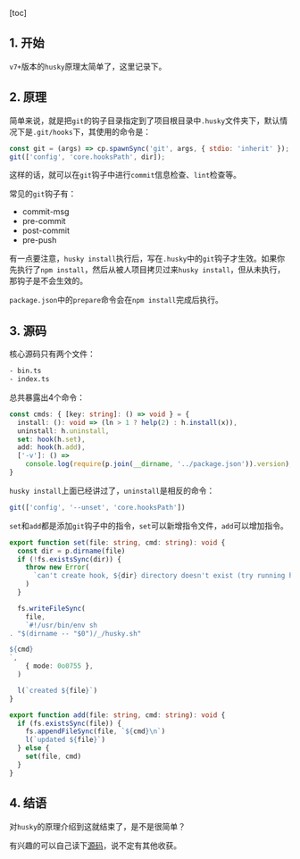 [toc]


## 1. 开始

`v7+`版本的`husky`原理太简单了，这里记录下。


## 2. 原理

简单来说，就是把`git`的钩子目录指定到了项目根目录中`.husky`文件夹下，默认情况下是`.git/hooks`下，其使用的命令是：

```js
const git = (args) => cp.spawnSync('git', args, { stdio: 'inherit' });
git(['config', 'core.hooksPath', dir]);
```

这样的话，就可以在`git`钩子中进行`commit`信息检查、`lint`检查等。

常见的`git`钩子有：

- commit-msg
- pre-commit
- post-commit
- pre-push


有一点要注意，`husky install`执行后，写在`.husky`中的`git`钩子才生效。如果你先执行了`npm install`，然后从被人项目拷贝过来`husky install`，但从未执行，那钩子是不会生效的。

`package.json`中的`prepare`命令会在`npm install`完成后执行。


## 3. 源码

核心源码只有两个文件：

```bash
- bin.ts
- index.ts
```

总共暴露出4个命令：

```ts
const cmds: { [key: string]: () => void } = {
  install: (): void => (ln > 1 ? help(2) : h.install(x)),
  uninstall: h.uninstall,
  set: hook(h.set),
  add: hook(h.add),
  ['-v']: () =>
    console.log(require(p.join(__dirname, '../package.json')).version),
}
```

`husky install`上面已经讲过了，`uninstall`是相反的命令：

```ts
git(['config', '--unset', 'core.hooksPath'])
```

`set`和`add`都是添加`git`钩子中的指令，`set`可以新增指令文件，`add`可以增加指令。

```ts
export function set(file: string, cmd: string): void {
  const dir = p.dirname(file)
  if (!fs.existsSync(dir)) {
    throw new Error(
      `can't create hook, ${dir} directory doesn't exist (try running husky install)`,
    )
  }

  fs.writeFileSync(
    file,
    `#!/usr/bin/env sh
. "$(dirname -- "$0")/_/husky.sh"

${cmd}
`,
    { mode: 0o0755 },
  )

  l(`created ${file}`)
}
```

```ts
export function add(file: string, cmd: string): void {
  if (fs.existsSync(file)) {
    fs.appendFileSync(file, `${cmd}\n`)
    l(`updated ${file}`)
  } else {
    set(file, cmd)
  }
}
```

## 4. 结语

对`husky`的原理介绍到这就结束了，是不是很简单？

有兴趣的可以自己读下[源码](https://github.com/typicode/husky)，说不定有其他收获。


